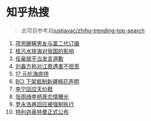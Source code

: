 # 知乎热搜

> 此项目参考自[justjavac/zhihu-trending-top-search](https://github.com/justjavac/zhihu-trending-top-search/blob/main/utils.ts)

<!-- BEGIN -->
  <!-- 最后更新时间:Thu Apr 15 2021 23:14:03 GMT+0000 (Coordinated Universal Time) -->
  1. [项思醒瞒男友与富二代订婚](https://www.zhihu.com/search?q=项思醒)
1. [核污水排海对我国的影响](https://www.zhihu.com/search?q=日本核污水)
1. [任豪就不当发言道歉](https://www.zhihu.com/search?q=任豪)
1. [刘鑫方称对江歌遇害不担责](https://www.zhihu.com/search?q=江歌案)
1. [17 元吃海底捞](https://www.zhihu.com/search?q=海底捞)
1. [BCI 下架抵制新疆棉花声明](https://www.zhihu.com/search?q=bci)
1. [李宁回应天价鞋](https://www.zhihu.com/search?q=李宁)
1. [张雨绮李柄熹恋情曝光](https://www.zhihu.com/search?q=张雨绮)
1. [罗永浩再回应被强制执行](https://www.zhihu.com/search?q=罗永浩)
1. [特利迦奥特曼正式公布](https://www.zhihu.com/search?q=特利迦奥特曼)
  <!-- END -->